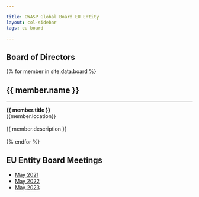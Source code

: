 ```yaml
---

title: OWASP Global Board EU Entity
layout: col-sidebar
tags: eu board

---
```


<!-- rebuild 001 -->

<h2>Board of Directors</h2>

<section id="board" class="corporate">
<div>	
 {% for member in site.data.board %}
    <div class="member-container">
        <div class="member-img-container">	
            <div class="member-img" style="background-image: url({{ member.image }});">
            </div>
        </div>
        <div class="member-caption"><h2>{{ member.name }}</h2><hr><strong>{{ member.title }}</strong><br/>
        <div class="member-location">{{member.location}}</div></div><br/>
        <div class="member-info">{{ member.description }}</div>	
    </div>
    <div style="height:18px;"></div>
{% endfor %}	
</div>
</section>

## EU Entity Board Meetings

- [May 2021](/www-board-eu/202105)
- [May 2022](/www-board-eu/202205)
- [May 2023](/www-board-eu/202305)
